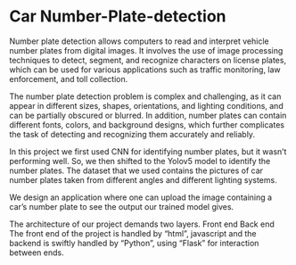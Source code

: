 # Car Number-Plate-detection

Number plate detection allows computers to read and interpret vehicle number plates from digital images. It involves the use of image processing techniques to detect, segment, and recognize characters on license plates, which can be used for various applications such as traffic monitoring, law enforcement, and toll collection.

The number plate detection problem is complex and challenging, as it can appear in different sizes, shapes, orientations, and lighting conditions, and can be partially obscured or blurred. In addition, number plates can contain different fonts, colors, and background designs, which further complicates the task of detecting and recognizing them accurately and reliably.

In this project we first used CNN for identifying number plates, but it wasn’t performing well. So, we then shifted to the Yolov5 model to identify the number plates. The dataset that we used contains the pictures of car number plates taken from different angles and different lighting systems.

We design an application where one can upload the image containing a car’s number plate to see the output our trained model gives.

The architecture of our project demands two layers.
Front end
Back end
The front end of the project is handled by “html”, javascript and the backend is swiftly handled by “Python”, using “Flask” for interaction between ends.
